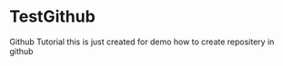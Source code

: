 TestGithub
==========

Github Tutorial this is just created for demo how to create repositery in github
